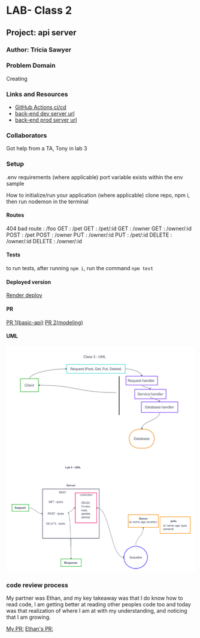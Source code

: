 # LAB- Class 2

## Project: api server

### Author: Tricia Sawyer

### Problem Domain

Creating

### Links and Resources

- [GitHub Actions ci/cd](https://github.com/triciasawyer/basic-express-server/actions)
- [back-end dev server url](https://basic-express-server-dev-4sx4.onrender.com)
- [back-end prod server url](https://basic-express-server-prod-jtnf.onrender.com)

### Collaborators

Got help from a TA, Tony in lab 3

### Setup

.env requirements (where applicable)
port variable exists within the env sample

How to initialize/run your application (where applicable)
clone repo, npm i, then run nodemon in the terminal

#### Routes

404 bad route : /foo
GET : /pet
GET : /pet/:id
GET : /owner
GET : /owner/:id
POST : /pet
POST : /owner
PUT : /owner/:id
PUT : /pet/:id
DELETE : /owner/:id
DELETE : /owner/:id

#### Tests

to run tests, after running `npm i`, run the command `npm test`

#### Deployed version

[Render deploy](https://api-server-prod-3588.onrender.com)

#### PR

[PR 1(basic-api)](https://github.com/triciasawyer/api-server/pull/1)
[PR 2(modeling)](https://github.com/triciasawyer/api-server/pull/3)

#### UML

![UML](./assets/UML3.png)
![Lab 4](./Lab4-UML.png)

### code review process

My partner was Ethan, and my key takeaway was that I do know how to read code, I am getting better at reading other peoples code too and today was that realization of where I am at with my understanding, and noticing that I am growing.

[My PR:](https://github.com/triciasawyer/api-server-ethanStorm/pull/1)
[Ethan's PR:](https://github.com/triciasawyer/api-server/pull/2)
